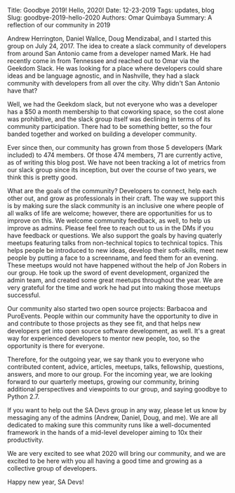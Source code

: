 Title: Goodbye 2019! Hello, 2020!
Date: 12-23-2019
Tags: updates, blog
Slug: goodbye-2019-hello-2020
Authors: Omar Quimbaya
Summary: A reflection of our community in 2019


Andrew Herrington, Daniel Wallce, Doug Mendizabal, and I started this group on July 24, 2017. The idea to create a slack community of developers from around San Antonio came from a developer named Mark. He had recently come in from Tennessee and reached out to Omar via the Geekdom Slack. He was looking for a place where developers could share ideas and be language agnostic, and in Nashville, they had a slack community with developers from all over the city. Why didn't San Antonio have that?

Well, we had the Geekdom slack, but not everyone who was a developer has a $50 a month membership to that coworking space, so the cost alone was prohibitive, and the slack group itself was declining in terms of its community participation. There had to be something better, so the four banded together and worked on building a developer community. 

Ever since then, our community has grown from those 5 developers (Mark included) to 474 members. Of those 474 members, 71 are currently active, as of writing this blog post. We have not been tracking a lot of metrics from our slack group since its inception, but over the course of two years, we think this is pretty good. 

What are the goals of the community? Developers to connect, help each other out, and grow as professionals in their craft. The way we support this is by making sure the slack community is an inclusive one where people of all walks of life are welcome; however, there are opportunities for us to improve on this. We welcome community feedback, as well, to help us improve as admins. Please feel free to reach out to us in the DMs if you have feedback or questions. We also support the goals by having quaterly meetups featuring talks from non-technical topics to technical topics. This helps people be introduced to new ideas, develop their soft-skills, meet new people by putting a face to a screenname, and feed them for an evening. These meetups would not have happened without the help of Jon Robers in our group. He took up the sword of event development, organized the admin team, and created some great meetups throughout the year. We are very grateful for the time and work he had put into making those meetups successful.

Our community also started two open source projects: Barbacoa and PuroEvents. People within our community have the opportunity to dive in and contribute to those projects as they see fit, and that helps new developers get into open source software development, as well. It's a great way for experienced developers to mentor new people, too, so the opportunity is there for everyone.

Therefore, for the outgoing year, we say thank you to everyone who contributed content, advice, articles, meetups, talks, fellowship, questions, answers, and more to our group. For the incoming year, we are looking forward to our quarterly meetups, growing our community, brining additional perspectives and viewpoints to our group, and saying goodbye to Python 2.7.

If you want to help out the SA Devs group in any way, please let us know by messaging any of the admins (Andrew, Daniel, Doug, and me). We are all dedicated to making sure this community runs like a well-documented framework in the hands of a mid-level developer aiming to 10x their productivity.

We are very excited to see what 2020 will bring our community, and we are excited to be here with you all having a good time and growing as a collective group of developers.

Happy new year, SA Devs! 
